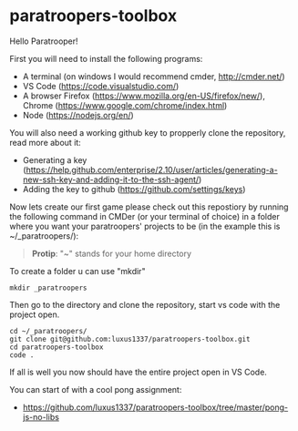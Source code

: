# paratroopers-toolbox
Hello Paratrooper!

First you will need to install the following programs:
* A terminal (on windows I would recommend cmder, http://cmder.net/)
* VS Code (https://code.visualstudio.com/)
* A browser Firefox (https://www.mozilla.org/en-US/firefox/new/), Chrome (https://www.google.com/chrome/index.html)
* Node (https://nodejs.org/en/)

You will also need a working github key to propperly clone the repository, read more about it:
* Generating a key (https://help.github.com/enterprise/2.10/user/articles/generating-a-new-ssh-key-and-adding-it-to-the-ssh-agent/)
* Adding the key to github (https://github.com/settings/keys)

Now lets create our first game please check out this repostiory by running the following command in CMDer (or your terminal of choice) in a folder where you want your paratroopers' projects to be (in the example this is ~/_paratroopers/):

> __Protip__: "~" stands for your home directory


To create a folder u can use "mkdir"
```
mkdir _paratroopers
```
Then go to the directory and clone the repository, start vs code with the project open.

```
cd ~/_paratroopers/
git clone git@github.com:luxus1337/paratroopers-toolbox.git
cd paratroopers-toolbox
code .
```
If all is well you now should have the entire project open in VS Code.

You can start of with a cool pong assignment:
* https://github.com/luxus1337/paratroopers-toolbox/tree/master/pong-js-no-libs
